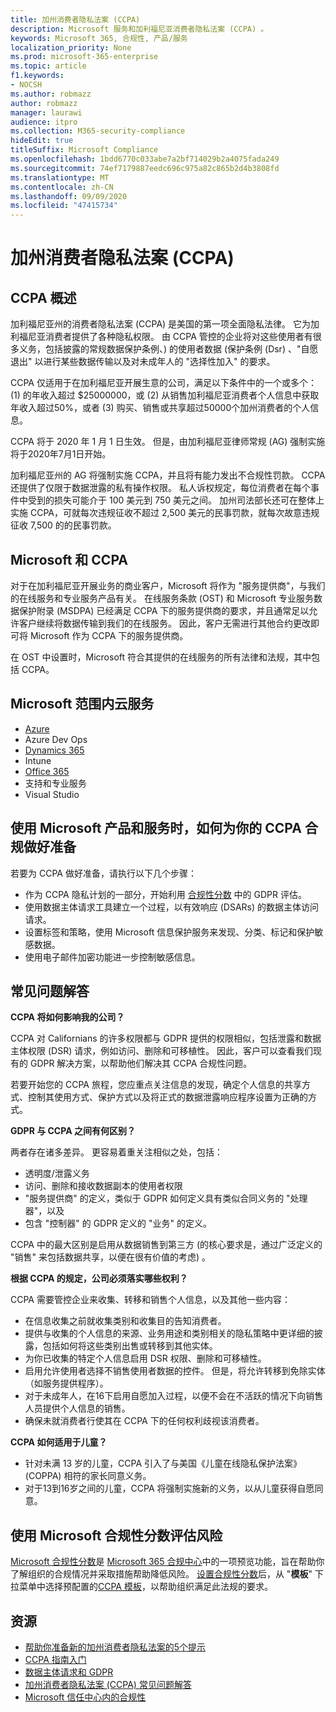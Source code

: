 ```yaml
---
title: 加州消费者隐私法案 (CCPA)
description: Microsoft 服务和加利福尼亚消费者隐私法案 (CCPA) 。
keywords: Microsoft 365, 合规性, 产品/服务
localization_priority: None
ms.prod: microsoft-365-enterprise
ms.topic: article
f1.keywords:
- NOCSH
ms.author: robmazz
author: robmazz
manager: laurawi
audience: itpro
ms.collection: M365-security-compliance
hideEdit: true
titleSuffix: Microsoft Compliance
ms.openlocfilehash: 1bdd6770c033abe7a2bf714029b2a4075fada249
ms.sourcegitcommit: 74ef7179887eedc696c975a82c865b2d4b3808fd
ms.translationtype: MT
ms.contentlocale: zh-CN
ms.lasthandoff: 09/09/2020
ms.locfileid: "47415734"
---
```

# <a name="california-consumer-privacy-act-ccpa"></a>加州消费者隐私法案 (CCPA)

## <a name="ccpa-overview"></a>CCPA 概述

加利福尼亚州的消费者隐私法案 (CCPA) 是美国的第一项全面隐私法律。 它为加利福尼亚消费者提供了各种隐私权限。  由 CCPA 管控的企业将对这些使用者有很多义务，包括披露的常规数据保护条例、) 的使用者数据 (保护条例 (Dsr) 、"自愿退出" 以进行某些数据传输以及对未成年人的 "选择性加入" 的要求。

CCPA 仅适用于在加利福尼亚开展生意的公司，满足以下条件中的一个或多个： (1) 的年收入超过 $25000000，或 (2) 从销售加利福尼亚消费者个人信息中获取年收入超过50%，或者 (3) 购买、销售或共享超过50000个加州消费者的个人信息。

CCPA 将于 2020 年 1 月 1 日生效。 但是，由加利福尼亚律师常规 (AG) 强制实施将于2020年7月1日开始。

加利福尼亚州的 AG 将强制实施 CCPA，并且将有能力发出不合规性罚款。 CCPA 还提供了仅限于数据泄露的私有操作权限。 私人诉权规定，每位消费者在每个事件中受到的损失可能介于 100 美元到 750 美元之间。 加州司法部长还可在整体上实施 CCPA，可就每次违规征收不超过 2,500 美元的民事罚款，就每次故意违规征收 7,500 的的民事罚款。

## <a name="microsoft-and-the-ccpa"></a>Microsoft 和 CCPA

对于在加利福尼亚开展业务的商业客户，Microsoft 将作为 "服务提供商"，与我们的在线服务和专业服务产品有关。  在线服务条款 (OST) 和 Microsoft 专业服务数据保护附录 (MSDPA) 已经满足 CCPA 下的服务提供商的要求，并且通常足以允许客户继续将数据传输到我们的在线服务。 因此，客户无需进行其他合约更改即可将 Microsoft 作为 CCPA 下的服务提供商。

在 OST 中设置时，Microsoft 符合其提供的在线服务的所有法律和法规，其中包括 CCPA。  

## <a name="microsoft-in-scope-cloud-services"></a>Microsoft 范围内云服务

- [Azure](https://aka.ms/AzureCompliance)
- Azure Dev Ops
- [Dynamics 365](https://aka.ms/d365-compliance-list)
- Intune
- [Office 365](https://aka.ms/o365-compliance-framework)
- 支持和专业服务
- Visual Studio

## <a name="how-you-can-prepare-for-your-ccpa-compliance-when-using-microsoft-products-and-services"></a>使用 Microsoft 产品和服务时，如何为你的 CCPA 合规做好准备

若要为 CCPA 做好准备，请执行以下几个步骤：

- 作为 CCPA 隐私计划的一部分，开始利用 [合规性分数](compliance-score.md) 中的 GDPR 评估。
- 使用数据主体请求工具建立一个过程，以有效响应 (DSARs) 的数据主体访问请求。
- 设置标签和策略，使用 Microsoft 信息保护服务来发现、分类、标记和保护敏感数据。
- 使用电子邮件加密功能进一步控制敏感信息。

## <a name="frequently-asked-questions"></a>常见问题解答

**CCPA 将如何影响我的公司？**

CCPA 对 Californians 的许多权限都与 GDPR 提供的权限相似，包括泄露和数据主体权限 (DSR) 请求，例如访问、删除和可移植性。 因此，客户可以查看我们现有的 GDPR 解决方案，以帮助他们解决其 CCPA 合规性问题。

若要开始您的 CCPA 旅程，您应重点关注信息的发现，确定个人信息的共享方式、控制其使用方式、保护方式以及将正式的数据泄露响应程序设置为正确的方式。

**GDPR 与 CCPA 之间有何区别？**

两者存在诸多差异。 更容易着重关注相似之处，包括：

- 透明度/泄露义务
- 访问、删除和接收数据副本的使用者权限
- "服务提供商" 的定义，类似于 GDPR 如何定义具有类似合同义务的 "处理器"，以及
- 包含 "控制器" 的 GDPR 定义的 "业务" 的定义。

CCPA 中的最大区别是启用从数据销售到第三方 (的核心要求是，通过广泛定义的 "销售" 来包括数据共享，以便在很有价值的考虑) 。

**根据 CCPA 的规定，公司必须落实哪些权利？**

CCPA 需要管控企业来收集、转移和销售个人信息，以及其他一些内容：

- 在信息收集之前就收集类别和收集目的告知消费者。
- 提供与收集的个人信息的来源、业务用途和类别相关的隐私策略中更详细的披露，包括如何将这些类别出售或转移到其他实体。
- 为你已收集的特定个人信息启用 DSR 权限、删除和可移植性。
- 启用允许使用者选择不销售使用者数据的控件。 但是，将允许转移到免除实体（如服务提供程序）。
- 对于未成年人，在16下启用自愿加入过程，以便不会在不活跃的情况下向销售人员提供个人信息的销售。
- 确保未就消费者行使其在 CCPA 下的任何权利歧视该消费者。

**CCPA 如何适用于儿童？**

- 针对未满 13 岁的儿童，CCPA 引入了与美国《儿童在线隐私保护法案》(COPPA) 相符的家长同意义务。
- 对于13到16岁之间的儿童，CCPA 将强制实施新的义务，以从儿童获得自愿同意。

## <a name="use-microsoft-compliance-score-to-assess-your-risk"></a>使用 Microsoft 合规性分数评估风险

[Microsoft 合规性分数](compliance-score.md)是 [Microsoft 365 合规中心](microsoft-365-compliance-center.md)中的一项预览功能，旨在帮助你了解组织的合规情况并采取措施帮助降低风险。 [设置合规性分数](compliance-score-setup.md)后，从 "**模板**" 下拉菜单中选择预配置的[CCPA 模板](https://go.microsoft.com/fwlink/?linkid=2118004)，以帮助组织满足此法规的要求。

## <a name="resources"></a>资源

- [帮助你准备新的加州消费者隐私法案的5个提示](https://aka.ms/M365ComplianceBlog_RSA)
- [CCPA 指南入门](https://info.microsoft.com/ww-landing-Five-tips-to-help-you-prepare-for-the-California-Consumer-Privacy-Act.html)
- [数据主体请求和 GDPR](gdpr-data-subject-requests.md)
- [加州消费者隐私法案 (CCPA) 常见问题解答](ccpa-faq.md)
- [Microsoft 信任中心内的合规性](https://www.microsoft.com/trust-center/compliance/compliance-overview)
